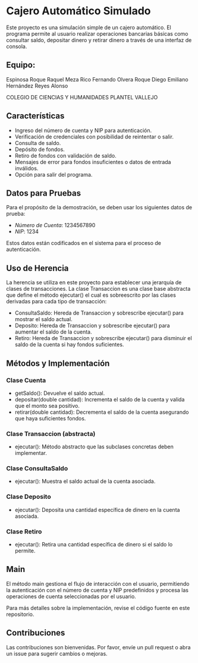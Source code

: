 # Cajero Automático Simulado

Este proyecto es una simulación simple de un cajero automático. El programa permite al usuario realizar operaciones bancarias básicas como consultar saldo, depositar dinero y retirar dinero a través de una interfaz de consola.

## Equipo:
Espinosa Roque Raquel
Meza Rico Fernando
Olvera Roque Diego Emiliano
Hernández Reyes Alonso


COLEGIO DE CIENCIAS Y HUMANIDADES PLANTEL VALLEJO

## Características

- Ingreso del número de cuenta y NIP para autenticación.
- Verificación de credenciales con posibilidad de reintentar o salir.
- Consulta de saldo.
- Depósito de fondos.
- Retiro de fondos con validación de saldo.
- Mensajes de error para fondos insuficientes o datos de entrada inválidos.
- Opción para salir del programa.

## Datos para Pruebas

Para el propósito de la demostración, se deben usar los siguientes datos de prueba:
- *Número de Cuenta*: 1234567890
- *NIP*: 1234

Estos datos están codificados en el sistema para el proceso de autenticación.

## Uso de Herencia

La herencia se utiliza en este proyecto para establecer una jerarquía de clases de transacciones. La clase Transaccion es una clase base abstracta que define el método ejecutar() el cual es sobreescrito por las clases derivadas para cada tipo de transacción:

- ConsultaSaldo: Hereda de Transaccion y sobrescribe ejecutar() para mostrar el saldo actual.
- Deposito: Hereda de Transaccion y sobrescribe ejecutar() para aumentar el saldo de la cuenta.
- Retiro: Hereda de Transaccion y sobrescribe ejecutar() para disminuir el saldo de la cuenta si hay fondos suficientes.

## Métodos y Implementación

### Clase Cuenta

- getSaldo(): Devuelve el saldo actual.
- depositar(double cantidad): Incrementa el saldo de la cuenta y valida que el monto sea positivo.
- retirar(double cantidad): Decrementa el saldo de la cuenta asegurando que haya suficientes fondos.

### Clase Transaccion (abstracta)

- ejecutar(): Método abstracto que las subclases concretas deben implementar.

### Clase ConsultaSaldo

- ejecutar(): Muestra el saldo actual de la cuenta asociada.

### Clase Deposito

- ejecutar(): Deposita una cantidad específica de dinero en la cuenta asociada.

### Clase Retiro

- ejecutar(): Retira una cantidad específica de dinero si el saldo lo permite.

## Main

El método main gestiona el flujo de interacción con el usuario, permitiendo la autenticación con el número de cuenta y NIP predefinidos y procesa las operaciones de cuenta seleccionadas por el usuario.

Para más detalles sobre la implementación, revise el código fuente en este repositorio.

## Contribuciones

Las contribuciones son bienvenidas. Por favor, envíe un pull request o abra un issue para sugerir cambios o mejoras.
